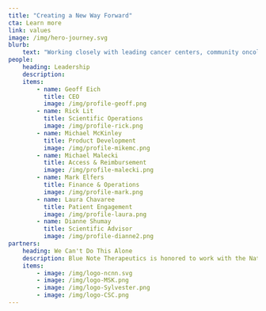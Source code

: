 ```yaml
---
title: "Creating a New Way Forward"
cta: Learn more
link: values
image: /img/hero-journey.svg
blurb:
    text: "Working closely with leading cancer centers, community oncology clinics, and teams of patients, Blue Note is developing clinically validated prescription digital therapeutics to help reduce anxiety, depression, and other distress related to cancer."
people:
    heading: Leadership
    description: 
    items:
        - name: Geoff Eich
          title: CEO
          image: /img/profile-geoff.png
        - name: Rick Lit
          title: Scientific Operations
          image: /img/profile-rick.png
        - name: Michael McKinley
          title: Product Development
          image: /img/profile-mikemc.png
        - name: Michael Malecki
          title: Access & Reimbursement
          image: /img/profile-malecki.png
        - name: Mark Elfers
          title: Finance & Operations
          image: /img/profile-mark.png
        - name: Laura Chavaree
          title: Patient Engagement
          image: /img/profile-laura.png
        - name: Dianne Shumay
          title: Scientific Advisor
          image: /img/profile-dianne2.png
partners:
    heading: We Can't Do This Alone
    description: Blue Note Therapeutics is honored to work with the National Comprehensive Cancer Network (NCCN) and other leading cancer care organizations in our quest to help cancer patients live better.
    items:
        - image: /img/logo-ncnn.svg
        - image: /img/logo-MSK.png
        - image: /img/logo-Sylvester.png
        - image: /img/logo-CSC.png
---
```



